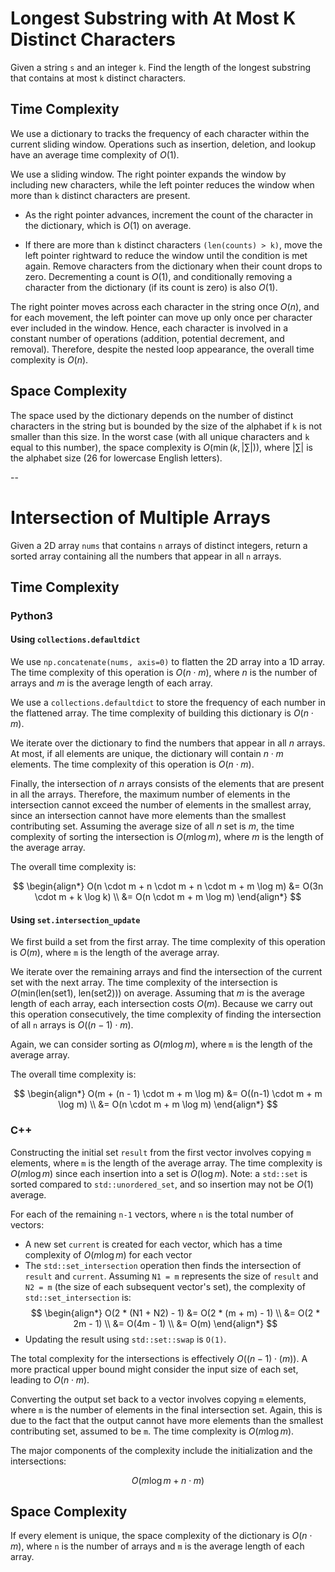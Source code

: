 # Longest Substring with At Most K Distinct Characters

Given a string `s` and an integer `k`. Find the length of the longest substring that contains at most `k` distinct characters.

## Time Complexity

We use a dictionary to tracks the frequency of each character within the current sliding window. Operations such as insertion, deletion, and lookup have an average time complexity of $O(1)$.

We use a sliding window. The right pointer expands the window by including new characters, while the left pointer reduces the window when more than `k` distinct characters are present.

* As the right pointer advances, increment the count of the character in the dictionary, which is $O(1)$ on average.

* If there are more than `k` distinct characters `(len(counts) > k)`, move the left pointer rightward to reduce the window until the condition is met again. Remove characters from the dictionary when their count drops to zero. Decrementing a count is $O(1)$, and conditionally removing a character from the dictionary (if its count is zero) is also $O(1)$.

The right pointer moves across each character in the string once $O(n)$, and for each movement, the left pointer can move up only once per character ever included in the window. Hence, each character is involved in a constant number of operations (addition, potential decrement, and removal). Therefore, despite the nested loop appearance, the overall time complexity is $O(n)$.

## Space Complexity

The space used by the dictionary depends on the number of distinct characters in the string but is bounded by the size of the alphabet if `k` is not smaller than this size. In the worst case (with all unique characters and `k` equal to this number), the space complexity is $O(\min(k, |\sum|))$, where $|\sum|$ is the alphabet size (26 for lowercase English letters).

--

# Intersection of Multiple Arrays

Given a 2D array `nums` that contains `n` arrays of distinct integers, return a sorted array containing all the numbers that appear in all `n` arrays.

## Time Complexity

### Python3

#### Using `collections.defaultdict`

We use `np.concatenate(nums, axis=0)` to flatten the 2D array into a 1D array. The time complexity of this operation is $O(n \cdot m)$, where $n$ is the number of arrays and $m$ is the average length of each array. 

We use a `collections.defaultdict` to store the frequency of each number in the flattened array. The time complexity of building this dictionary is $O(n \cdot m)$.

We iterate over the dictionary to find the numbers that appear in all $n$ arrays. At most, if all elements are unique, the dictionary will contain $n \cdot m$ elements. The time complexity of this operation is $O(n \cdot m)$.

Finally, the intersection of $n$ arrays consists of the elements that are present in all the arrays. Therefore, the maximum number of elements in the intersection cannot exceed the number of elements in the smallest array, since an intersection cannot have more elements than the smallest contributing set. Assuming the average size of all $n$ set is $m$, the time complexity of sorting the intersection is $O(m \log m)$, where $m$ is the length of the average array.

The overall time complexity is:

$$
\begin{align*}
O(n \cdot m + n \cdot m + n \cdot m + m \log m) &= O(3n \cdot m + k \log k) \\
&= O(n \cdot m + m \log m)
\end{align*}
$$

#### Using `set.intersection_update`

We first build a set from the first array. The time complexity of this operation is $O(m)$, where `m` is the length of the average array.

We iterate over the remaining arrays and find the intersection of the current set with the next array. The time complexity of the intersection is $O(\text{min(len(set1), len(set2))})$ on average. Assuming that $m$ is the average length of each array, each intersection costs $O(m)$. Because we carry out this operation consecutively, the time complexity of finding the intersection of all `n` arrays is $O((n - 1) \cdot m)$.

Again, we can consider sorting as $O(m \log m)$, where `m` is the length of the average array.

The overall time complexity is:

$$
\begin{align*}
O(m + (n - 1) \cdot m + m \log m) &= O((n-1) \cdot m + m \log m) \\ 
&= O(n \cdot m + m \log m)
\end{align*}
$$

### C++

Constructing the initial set `result` from the first vector involves copying `m` elements, where `m` is the length of the average array. The time complexity is $O(m \log m)$ since each insertion into a set is $O(\log m)$. Note: a `std::set` is sorted compared to `std::unordered_set`, and so insertion may not be $O(1)$ average.

For each of the remaining `n-1` vectors, where `n` is the total number of vectors:

  - A new set `current` is created for each vector, which has a time complexity of $O(m \log m)$ for each vector
  - The `std::set_intersection` operation then finds the intersection of `result` and `current`. Assuming `N1 = m` represents the size of `result` and `N2 = m` (the size of each subsequent vector's set), the complexity of `std::set_intersection` is:
    $$
    \begin{align*}
    O(2 * (N1 + N2) - 1) &= O(2 * (m + m) - 1) \\
    &= O(2 * 2m - 1) \\
    &= O(4m - 1) \\
    &= O(m)
    \end{align*}
    $$
  - Updating the result using `std::set::swap` is `O(1)`.

The total complexity for the intersections is effectively $O((n-1) \cdot (m))$. A more practical upper bound might consider the input size of each set, leading to $O(n \cdot m)$.

Converting the output set back to a vector involves copying `m` elements, where `m` is the number of elements in the final intersection set. Again, this is due to the fact that the output cannot have more elements than the smallest contributing set, assumed to be `m`. The time complexity is $O(m \log m)$.

The major components of the complexity include the initialization and the intersections:

$$
O(m \log m + n \cdot m)
$$

## Space Complexity

If every element is unique, the space complexity of the dictionary is $O(n \cdot m)$, where `n` is the number of arrays and `m` is the average length of each array.
